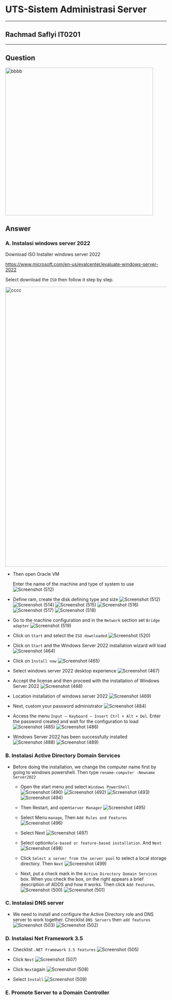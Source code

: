 # UTS-Sistem Administrasi Server
------
## Rachmad Saflyi    IT0201
------
**Question**
------
<img width="461" alt="bbbb" src="https://user-images.githubusercontent.com/92350603/143621126-49a7a818-0d3d-4a3f-b737-ff4fafdae37f.PNG">

**Answer**
------
### A. Instalasi windows server 2022

Download ISO Installer windows server 2022

   https://www.microsoft.com/en-us/evalcenter/evaluate-windows-server-2022
   
   Select download the `ISO` then follow it step by step.
   
   <img width="874" alt="cccc" src="https://user-images.githubusercontent.com/92350603/143621513-6da949ad-311d-4c4b-af20-f8dc3031a9e4.PNG">

- Then open Oracle VM
  
  Enter the name of the machine and type of system to use
![Screenshot (512)](https://user-images.githubusercontent.com/93419670/143677833-6a3f5c7e-c4cb-41d9-9bad-47d9834f3ba6.png)

- Define ram, create the disk defining type and size
![Screenshot (512)](https://user-images.githubusercontent.com/93419670/143677853-0d5a25b4-4702-45f2-a146-93ec03956534.png)
![Screenshot (514)](https://user-images.githubusercontent.com/93419670/143677864-1f8c63db-b951-4840-b2ac-e6b35e4f6083.png)
![Screenshot (515)](https://user-images.githubusercontent.com/93419670/143677869-b53cb0b4-12ca-48e7-937a-e5631994d241.png)
![Screenshot (516)](https://user-images.githubusercontent.com/93419670/143677873-6e0c85a4-68f4-4cc5-9806-ee81bad7125e.png)
![Screenshot (517)](https://user-images.githubusercontent.com/93419670/143677880-90685cd2-9141-4988-8bd5-e211de799dde.png)
![Screenshot (518)](https://user-images.githubusercontent.com/93419670/143677888-6ef87121-3bbe-4288-8b3f-6042b4669d44.png)

- Go to the machine configuration and in the `Network` section set `Bridge adapter`
![Screenshot (519)](https://user-images.githubusercontent.com/93419670/143677903-8e67b359-ed26-4915-8d16-f5600af654b0.png)

-  Click on `Start` and select the `ISO downloaded`
![Screenshot (520)](https://user-images.githubusercontent.com/93419670/143677928-0e3fee01-1f0d-449e-bce3-5f5eb8d3c85a.png)


-  Click on `Start` and the Windows Server 2022 installation wizard will load
![Screenshot (464)](https://user-images.githubusercontent.com/93419670/143677946-5ec8d35a-a6e0-4484-a865-3193fbaf2140.png)

-  Click on `Install now`
![Screenshot (465)](https://user-images.githubusercontent.com/93419670/143677951-e6e1e0b2-281b-4f76-9fff-0514c8d59aae.png)


- Select windows server 2022 desktop experience
![Screenshot (467)](https://user-images.githubusercontent.com/93419670/143677956-8429e8c4-08c3-4438-b596-fed7458c838c.png)


- Accept the license and then proceed with the installation of Windows Server 2022
![Screenshot (468)](https://user-images.githubusercontent.com/93419670/143677961-c9b41d6e-2b8c-49f1-9913-75db500b8993.png)

- Location installation of windows server 2022
![Screenshot (469)](https://user-images.githubusercontent.com/93419670/143677985-38b28c3a-553e-4c76-87b1-82ca9356bc4f.png)

- Next, custom your password administrator
![Screenshot (484)](https://user-images.githubusercontent.com/93419670/143678000-d6a76d8c-d9b0-4938-b7bf-40da3ba6b2b5.png)

- Access the menu `Input – Keyboard – Insert Ctrl + Alt + Del`. Enter the password created and wait for the configuration to load
![Screenshot (485)](https://user-images.githubusercontent.com/93419670/143678006-a2456a55-49b5-448b-8eac-d5109ee2e1a5.png)
![Screenshot (486)](https://user-images.githubusercontent.com/93419670/143678011-3cd301f5-6e92-4065-8200-dc6842f21f05.png)

- Windows Server 2022 has been successfully installed
![Screenshot (488)](https://user-images.githubusercontent.com/93419670/143678042-5cc0cebd-ed7d-4bd7-98ef-74f6c6242550.png)
![Screenshot (489)](https://user-images.githubusercontent.com/93419670/143678047-4e3c41ed-705c-4139-bd10-a6829b64f022.png)


### B. Instalasi Active Directory Domain Services
-  Before doing the installation, we change the computer name first by going to windows powershell.
   Then type `rename-computer -Newname Server2022`
      - Open the start menu and select `Windows PowerShell`
  ![Screenshot (490)](https://user-images.githubusercontent.com/93419670/143678082-99ec7459-09d3-4548-8fed-2f0371574cb7.png)
![Screenshot (492)](https://user-images.githubusercontent.com/93419670/143678087-fc54276f-5c1f-4dfe-9d07-0c516697dab0.png)
![Screenshot (493)](https://user-images.githubusercontent.com/93419670/143678092-0f7313e4-91e5-43d9-a6ae-ec38c08caefe.png)
![Screenshot (494)](https://user-images.githubusercontent.com/93419670/143678093-3cd5a9c1-1062-4583-b4f2-6cf8940909f4.png)

      - Then Restart, and open`Server Manager` 
  ![Screenshot (495)](https://user-images.githubusercontent.com/93419670/143678106-e7266f96-189b-42f1-ac52-1b352ce1d4a4.png)

      - Select Menu `manage`, Then `Add Rules and Features` 
   ![Screenshot (496)](https://user-images.githubusercontent.com/93419670/143678115-5f5aa534-bf0f-4a51-9149-1458d7292ce6.png)

      - Select Next
   ![Screenshot (497)](https://user-images.githubusercontent.com/93419670/143678131-a805a378-c64e-4ded-b6bd-c47d4f689780.png)

      - Select option`Role-based or feature-based installation`. And `Next`
   ![Screenshot (498)](https://user-images.githubusercontent.com/93419670/143678167-50552e47-da4c-49dc-b264-78b91c7d8c87.png)

      - Click `Select a server from the server pool` to select a local storage directory. Then `Next`
   ![Screenshot (499)](https://user-images.githubusercontent.com/93419670/143678174-32e09375-c8e3-4e98-9d7f-39984c00cedb.png)

      - Next, put a check mark in the `Active Directory Domain Services` box. When you check the box, on the right appears 
        a brief description of ADDS and how it works. Then click `Add Features`.
   ![Screenshot (500)](https://user-images.githubusercontent.com/93419670/143678207-899b7394-01b1-474a-a63b-f8c2e0f499f9.png)
   ![Screenshot (501)](https://user-images.githubusercontent.com/93419670/143678209-45eabc44-7ce4-40aa-9bd3-59d29c8b6487.png)

   
   
### C. Instalasi DNS server
   - We need to install and configure the Active Directory role and DNS server to work together.
     Checklist `DNS Servers` then `add features` 
   ![Screenshot (503)](https://user-images.githubusercontent.com/93419670/143678288-41813f5d-8168-4d20-aa79-b14288936fa3.png)
![Screenshot (502)](https://user-images.githubusercontent.com/93419670/143678292-6a5149c4-7a12-405d-9376-b57ecad3701a.png)



### D. Instalasi Net Framework 3.5
   - Checklist `.NET Framework 3.5 features`
   ![Screenshot (505)](https://user-images.githubusercontent.com/93419670/143678326-820cb414-bdaf-4b0e-b96a-3c0a1d656899.png)


   - Click `Next`
   ![Screenshot (507)](https://user-images.githubusercontent.com/93419670/143678352-f4182c1c-c020-4f22-a564-21ff6e2e63c4.png)


   - Click `Next`again
   ![Screenshot (508)](https://user-images.githubusercontent.com/93419670/143678356-0e2dc61d-82a3-44d5-ac40-2386331e9ccb.png)


   - Select `Install`
   ![Screenshot (509)](https://user-images.githubusercontent.com/93419670/143678360-4713fe29-fc12-4251-8e5e-6d9a3935f632.png)


### E. Promote Server to a Domain Controller
